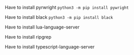 
Have to install pyrwright `python3 -m pip install pywright`

Have to install black `python3 -m pip install black`

Have to install lua-language-server

Have to install ripgrep

Have to install typescript-language-server
